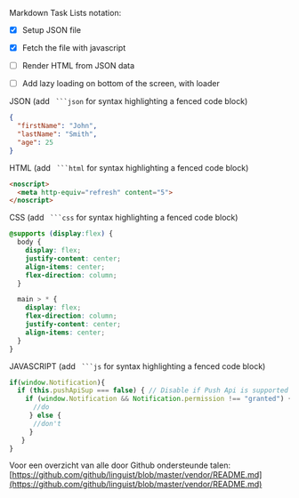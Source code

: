
Markdown Task Lists notation: 
- [x] Setup JSON file
- [x] Fetch the file with javascript
- [ ] Render HTML from JSON data
- [ ] Add lazy loading on bottom of the screen, with loader




JSON (add ` ```json` for syntax highlighting a fenced code block)

```json
{
  "firstName": "John",
  "lastName": "Smith",
  "age": 25
}
```


HTML (add ` ```html` for syntax highlighting a fenced code block)

```html
<noscript>
  <meta http-equiv="refresh" content="5">
</noscript>
```


CSS (add ` ```css` for syntax highlighting a fenced code block)
```css
@supports (display:flex) {
  body {
    display: flex;
    justify-content: center;
    align-items: center;
    flex-direction: column;
  }

  main > * {
    display: flex;
    flex-direction: column;
    justify-content: center;
    align-items: center;
  }
}
```

JAVASCRIPT (add ` ```js` for syntax highlighting a fenced code block)
```js
if(window.Notification){
  if (this.pushApiSup === false) { // Disable if Push Api is supported
    if (window.Notification && Notification.permission !== "granted") {
      //do 
     } else {
      //don't
     }
   }
}
```
Voor een overzicht van alle door Github ondersteunde talen: [https://github.com/github/linguist/blob/master/vendor/README.md](https://github.com/github/linguist/blob/master/vendor/README.md)
